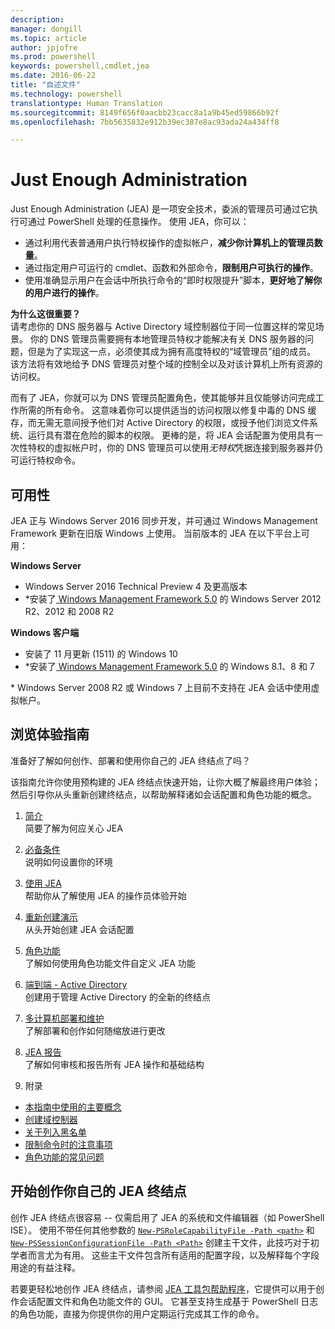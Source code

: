 ```yaml
---
description: 
manager: dongill
ms.topic: article
author: jpjofre
ms.prod: powershell
keywords: powershell,cmdlet,jea
ms.date: 2016-06-22
title: "自述文件"
ms.technology: powershell
translationtype: Human Translation
ms.sourcegitcommit: 8149f656f0aacbb23cacc8a1a9b45ed59866b92f
ms.openlocfilehash: 7bb5635832e912b39ec387e8ac93ada24a434ff8

---
```


# Just Enough Administration
Just Enough Administration (JEA) 是一项安全技术，委派的管理员可通过它执行可通过 PowerShell 处理的任意操作。
使用 JEA，你可以：
- 通过利用代表普通用户执行特权操作的虚拟帐户，**减少你计算机上的管理员数量**。
- 通过指定用户可运行的 cmdlet、函数和外部命令，**限制用户可执行的操作**。
- 使用准确显示用户在会话中所执行命令的“即时权限提升”脚本，**更好地了解你的用户进行的操作**。

**为什么这很重要？**  
请考虑你的 DNS 服务器与 Active Directory 域控制器位于同一位置这样的常见场景。
你的 DNS 管理员需要拥有本地管理员特权才能解决有关 DNS 服务器的问题，但是为了实现这一点，必须使其成为拥有高度特权的“域管理员”组的成员。
该方法将有效地给予 DNS 管理员对整个域的控制全以及对该计算机上所有资源的访问权。

而有了 JEA，你就可以为 DNS 管理员配置角色，使其能够并且仅能够访问完成工作所需的所有命令。
这意味着你可以提供适当的访问权限以修复中毒的 DNS 缓存，而无需无意间授予他们对 Active Directory 的权限，或授予他们浏览文件系统、运行具有潜在危险的脚本的权限。
更棒的是，将 JEA 会话配置为使用具有一次性特权的虚拟帐户时，你的 DNS 管理员可以使用*无特权*凭据连接到服务器并仍可运行特权命令。

## 可用性
JEA 正与 Windows Server 2016 同步开发，并可通过 Windows Management Framework 更新在旧版 Windows 上使用。
当前版本的 JEA 在以下平台上可用：

**Windows Server**
- Windows Server 2016 Technical Preview 4 及更高版本
- \*安装了[ Windows Management Framework 5.0](https://www.microsoft.com/en-us/download/details.aspx?id=50395) 的 Windows Server 2012 R2、2012 和 2008 R2

**Windows 客户端**
- 安装了 11 月更新 (1511) 的 Windows 10
- \*安装了[ Windows Management Framework 5.0](https://www.microsoft.com/en-us/download/details.aspx?id=50395) 的 Windows 8.1、8 和 7

\* Windows Server 2008 R2 或 Windows 7 上目前不支持在 JEA 会话中使用虚拟帐户。


## 浏览体验指南
准备好了解如何创作、部署和使用你自己的 JEA 终结点了吗？

该指南允许你使用预构建的 JEA 终结点快速开始，让你大概了解最终用户体验；然后引导你从头重新创建终结点，以帮助解释诸如会话配置和角色功能的概念。

1.  [简介](introduction.md)   
简要了解为何应关心 JEA

2.  [必备条件](prerequisites.md)  
说明如何设置你的环境

3.  [使用 JEA](using-jea.md)  
帮助你从了解使用 JEA 的操作员体验开始

4.  [重新创建演示](remake-the-demo-endpoint.md)  
从头开始创建 JEA 会话配置

5.  [角色功能](role-capabilities.md)  
了解如何使用角色功能文件自定义 JEA 功能

6.  [端到端 - Active Directory](end-to-end---active-directory.md)  
创建用于管理 Active Directory 的全新的终结点

7.  [多计算机部署和维护](multi-machine-deployment-and-maintenance.md)  
了解部署和创作如何随缩放进行更改

8.  [JEA 报告](reporting-on-jea.md)  
了解如何审核和报告所有 JEA 操作和基础结构

9.  附录
  - [本指南中使用的主要概念](key-concepts-used-throughout-this-guide.md)  
  -  [创建域控制器](creating-a-domain-controller.md)  
  -  [关于列入黑名单](on-blacklisting.md)  
  -  [限制命令时的注意事项](considerations-when-limiting-commands.md)  
  -  [角色功能的常见问题](common-role-capability-pitfalls.md)

## 开始创作你自己的 JEA 终结点
创作 JEA 终结点很容易 -- 仅需启用了 JEA 的系统和文件编辑器（如 PowerShell ISE）。
使用不带任何其他参数的 [`New-PSRoleCapabilityFile -Path <path>`](https://technet.microsoft.com/library/mt631422.aspx) 和 [`New-PSSessionConfigurationFile -Path <Path>`](https://technet.microsoft.com/library/mt631422.aspx) 创建主干文件，此技巧对于初学者而言尤为有用。
这些主干文件包含所有适用的配置字段，以及解释每个字段用途的有益注释。

若要更轻松地创作 JEA 终结点，请参阅 [JEA 工具包帮助程序](http://blogs.technet.com/b/privatecloud/archive/2015/12/20/introducing-the-updated-jea-helper-tool.aspx)，它提供可以用于创作会话配置文件和角色功能文件的 GUI。
它甚至支持生成基于 PowerShell 日志的角色功能，直接为你提供你的用户定期运行完成其工作的命令。




<!--HONumber=Aug16_HO5-->


